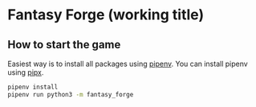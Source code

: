 # Fantasy Forge (working title)

## How to start the game

Easiest way is to install all packages using [pipenv](https://pipenv.pypa.io/en/latest/). You can install pipenv using [pipx](https://github.com/pypa/pipx).

```bash
pipenv install
pipenv run python3 -m fantasy_forge
```
